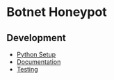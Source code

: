 # Botnet Honeypot

## Development

- [Python Setup](documentation/python_setup.md)
- [Documentation](https://botnet-honeypot.github.io/Honeypot/)
- [Testing](documentation/testing.md)
